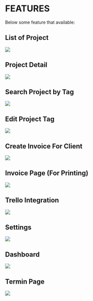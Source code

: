 # FEATURES

Below some feature that available:

## List of Project
![](https://raw.githubusercontent.com/yudisupriyadi123/dsantren/master/screenshots/Screenshot_2019-09-22%20SI%20MANAJEMEN%20PROYEK%20Proyek%20Aktif%20Daftar.png?token=ACT6TJBD6MBP7OATJKWCMSS5SGBOQ)

## Project Detail
![](https://raw.githubusercontent.com/yudisupriyadi123/dsantren/master/screenshots/Screenshot_2019-09-22%20SI%20MANAJEMEN%20PROYEK%20Detail%20Proyek.png?token=ACT6TJDMZCWKQTFTDFFXZJ25SGBEG)

## Search Project by Tag
![](https://raw.githubusercontent.com/yudisupriyadi123/dsantren/master/screenshots/Screenshot_2019-09-22%20SI%20MANAJEMEN%20PROYEK%20Proyek%20Aktif%20Daftar%20berdasarkan%20Tag.png?token=ACT6TJH2DPT2MDUVHDR4GPC5SGBNG)

## Edit Project Tag
![](https://raw.githubusercontent.com/yudisupriyadi123/dsantren/master/screenshots/Screenshot_2019-09-22%20SI%20MANAJEMEN%20PROYEK%20Ubah%20Tag%20Proyek.png?token=ACT6TJBBBV3TSFTXBOZRYNK5SGBUI)

## Create Invoice For Client
![](https://raw.githubusercontent.com/yudisupriyadi123/dsantren/master/screenshots/Screenshot_2019-09-22%20SI%20MANAJEMEN%20PROYEK%20Invoice%20Form.png?token=ACT6TJGN6TGZEP7KM5K7AN25SGBHY)

## Invoice Page (For Printing)
![](https://raw.githubusercontent.com/yudisupriyadi123/dsantren/master/screenshots/Screenshot_2019-09-22%20bcl_29218173%20htm.png?token=ACT6TJHGV4JMK4K4LT3EV5C5SGBV6)

## Trello Integration
![](https://raw.githubusercontent.com/yudisupriyadi123/dsantren/master/screenshots/Screenshot_2019-09-22%20SI%20MANAJEMEN%20PROYEK%20Progress%20Proyek.png?token=ACT6TJFBFLY665XG65BHGFS5SGBLM)

## Settings
![](https://raw.githubusercontent.com/yudisupriyadi123/dsantren/master/screenshots/Screenshot_2019-09-22%20SI%20MANAJEMEN%20PROYEK%20Settings.png?token=ACT6TJEZQLHVSNSI6EVQ36K5SGBPW)

## Dashboard
![](https://raw.githubusercontent.com/yudisupriyadi123/dsantren/master/screenshots/Screenshot_2019-09-22%20SI%20MANAJEMEN%20PROYEK%20Tambah%20Proyek%20Form%20Utama.png?token=ACT6TJDQUVAYIGN5CTLSCIS5SGBRY)

## Termin Page
![](https://raw.githubusercontent.com/yudisupriyadi123/dsantren/master/screenshots/Screenshot_2019-09-22%20SI%20MANAJEMEN%20PROYEK%20Termin%20Daftar(1).png?token=ACT6TJGIA5RQPLOU56HQNMC5SGBTE)

